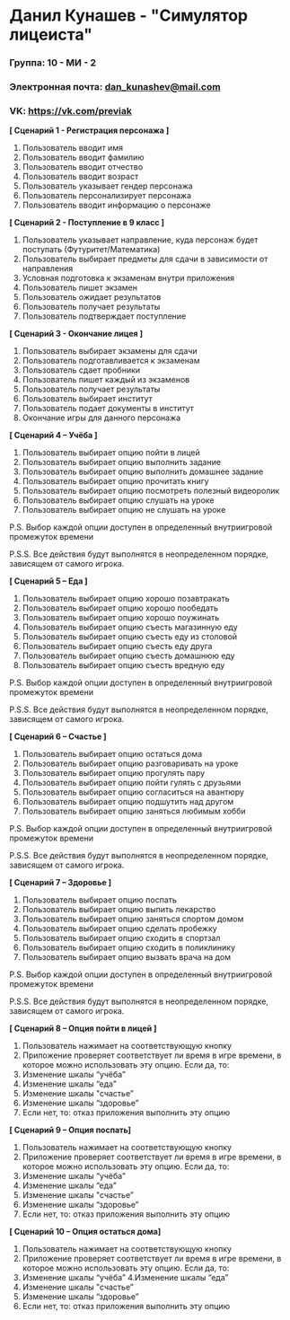 # Данил Кунашев - "Симулятор лицеиста"

### Группа: 10 - МИ - 2
### Электронная почта: dan_kunashev@mail.com
### VK: https://vk.com/previak


**[ Сценарий 1 - Регистрация персонажа ]**
1. Пользователь вводит имя
2. Пользователь вводит фамилию
3. Пользователь вводит отчество
4. Пользователь вводит возраст
5. Пользователь указывает гендер персонажа
6. Пользователь персонализирует персонажа
7. Пользователь вводит информацию о персонаже

**[ Сценарий 2 - Поступление в 9 класс ]**
1. Пользователь указывает направление, куда персонаж будет поступать (Футуритет/Математика)
2. Пользователь выбирает предметы для сдачи в зависимости от направления
3. Условная подготовка к экзаменам внутри приложения
4. Пользователь пишет экзамен
5. Пользователь ожидает результатов
6. Пользователь получает результаты
7. Пользователь подтверждает поступление

**[ Сценарий 3 - Окончание лицея ]**
1. Пользователь выбирает экзамены для сдачи
2. Пользователь подготавливается к экзаменам
3. Пользователь сдает пробники
4. Пользователь пишет каждый из экзаменов
5. Пользователь получает результаты
6. Пользователь выбирает институт
7. Пользователь подает документы в институт
8. Окончание игры для данного персонажа

**[ Сценарий 4 – Учёба ]**
1. Пользователь выбирает опцию пойти в лицей
2. Пользователь выбирает опцию выполнить задание
3. Пользователь выбирает опцию выполнить домашнее задание
4. Пользователь выбирает опцию прочитать книгу
5. Пользователь выбирает опцию посмотреть полезный видеоролик
6. Пользователь выбирает опцию слушать на уроке
7. Пользователь выбирает опцию не слушать на уроке

P.S. Выбор каждой опции доступен в определенный внутриигровой промежуток времени

P.S.S. Все действия будут выполнятся в неопределенном порядке, зависящем от самого игрока.

**[ Сценарий 5 – Еда ]**
1. Пользователь выбирает опцию хорошо позавтракать
2. Пользователь выбирает опцию хорошо пообедать
3. Пользователь выбирает опцию хорошо поужинать
4. Пользователь выбирает опцию съесть магазинную еду
5. Пользователь выбирает опцию съесть еду из столовой
6. Пользователь выбирает опцию съесть еду друга
7. Пользователь выбирает опцию съесть домашнюю еду
8. Пользователь выбирает опцию съесть вредную еду

P.S. Выбор каждой опции доступен в определенный внутриигровой промежуток времени

P.S.S. Все действия будут выполнятся в неопределенном порядке, зависящем от самого игрока.

**[ Сценарий 6 – Счастье ]**
1. Пользователь выбирает опцию остаться дома
2. Пользователь выбирает опцию разговаривать на уроке
3. Пользователь выбирает опцию прогулять пару
4. Пользователь выбирает опцию пойти гулять с друзьями
5. Пользователь выбирает опцию согласиться на авантюру
6. Пользователь выбирает опцию подшутить над другом
7. Пользователь выбирает опцию заняться любимым хобби

P.S. Выбор каждой опции доступен в определенный внутриигровой промежуток времени

P.S.S. Все действия будут выполнятся в неопределенном порядке, зависящем от самого игрока.

**[ Сценарий 7 – Здоровье ]**
1. Пользователь выбирает опцию поспать
2. Пользователь выбирает опцию выпить лекарство
3. Пользователь выбирает опцию заняться спортом домом
4. Пользователь выбирает опцию сделать пробежку
5. Пользователь выбирает опцию сходить в спортзал
6. Пользователь выбирает опцию сходить в поликлинику
7. Пользователь выбирает опцию вызвать врача на дом

P.S. Выбор каждой опции доступен в определенный внутриигровой промежуток времени

P.S.S. Все действия будут выполнятся в неопределенном порядке, зависящем от самого игрока.

**[ Сценарий 8 – Опция пойти в лицей ]**
1.	Пользователь нажимает на соответствующую кнопку
2.	Приложение проверяет соответствует ли время в игре времени, в которое можно использовать эту опцию. Если да, то:
3.	Изменение шкалы “учёба”
4.	Изменение шкалы “еда”
5.	Изменение шкалы "счастье”
6.	Изменение шкалы “здоровье”
7.	Если нет, то: отказ приложения выполнить эту опцию

**[ Сценарий 9 – Опция поспать]**
1. Пользователь нажимает на соответствующую кнопку
2. Приложение проверяет соответствует ли время в игре времени, в которое можно использовать эту опцию. Если да, то:
3. Изменение шкалы “учёба”
4. Изменение шкалы “еда”
5. Изменение шкалы "счастье”
6. Изменение шкалы “здоровье”
7. Если нет, то: отказ приложения выполнить эту опцию

**[ Сценарий 10 – Опция остаться дома]**
1. Пользователь нажимает на соответствующую кнопку
2. Приложение проверяет соответствует ли время в игре времени, в которое можно использовать эту опцию. Если да, то:
3. Изменение шкалы “учёба”
4.Изменение шкалы “еда”
5. Изменение шкалы "счастье”
6. Изменение шкалы “здоровье”
7. Если нет, то: отказ приложения выполнить эту опцию


